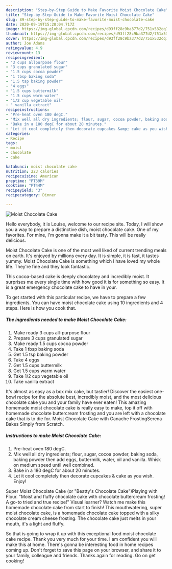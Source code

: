 ```yaml
---
description: "Step-by-Step Guide to Make Favorite Moist Chocolate Cake"
title: "Step-by-Step Guide to Make Favorite Moist Chocolate Cake"
slug: 89-step-by-step-guide-to-make-favorite-moist-chocolate-cake
date: 2020-09-19T15:28:04.717Z
image: https://img-global.cpcdn.com/recipes/d93ff28c9ba377d2/751x532cq70/moist-chocolate-cake-recipe-main-photo.jpg
thumbnail: https://img-global.cpcdn.com/recipes/d93ff28c9ba377d2/751x532cq70/moist-chocolate-cake-recipe-main-photo.jpg
cover: https://img-global.cpcdn.com/recipes/d93ff28c9ba377d2/751x532cq70/moist-chocolate-cake-recipe-main-photo.jpg
author: Joe Adams
ratingvalue: 4.9
reviewcount: 13
recipeingredient:
- "3 cups allpurpose flour"
- "3 cups granulated sugar"
- "1.5 cups cocoa powder"
- "1 tbsp baking soda"
- "1.5 tsp baking powder"
- "4 eggs"
- "1.5 cups buttermilk"
- "1.5 cups warm water"
- "1/2 cup vegetable oil"
- " vanilla extract"
recipeinstructions:
- "Pre-heat oven 180 degC."
- "Mix well all dry ingredients; flour, sugar, cocoa powder, baking soda, baking powder then add eggs, buttermilk, water, oil and vanilla. Whisk on medium speed until well combined."
- "Bake in a 180 degC for about 20 minutes."
- "Let it cool completely then decorate cupcakes &amp; cake as you wish. Enjoy!"
categories:
- Recipe
tags:
- moist
- chocolate
- cake

katakunci: moist chocolate cake 
nutrition: 223 calories
recipecuisine: American
preptime: "PT39M"
cooktime: "PT44M"
recipeyield: "3"
recipecategory: Dinner

---
```



![Moist Chocolate Cake](https://img-global.cpcdn.com/recipes/d93ff28c9ba377d2/751x532cq70/moist-chocolate-cake-recipe-main-photo.jpg)

Hello everybody, it is Louise, welcome to our recipe site. Today, I will show you a way to prepare a distinctive dish, moist chocolate cake. One of my favorites. For mine, I'm gonna make it a bit tasty. This will be really delicious.

Moist Chocolate Cake is one of the most well liked of current trending meals on earth. It's enjoyed by millions every day. It is simple, it is fast, it tastes yummy. Moist Chocolate Cake is something which I have loved my whole life. They're fine and they look fantastic.

This cocoa-based cake is deeply chocolatey and incredibly moist. It surprises me every single time with how good it is for something so easy. It is a great emergency chocolate cake to have in your.


To get started with this particular recipe, we have to prepare a few ingredients. You can have moist chocolate cake using 10 ingredients and 4 steps. Here is how you cook that.

<!--inarticleads1-->

##### The ingredients needed to make Moist Chocolate Cake:

1. Make ready 3 cups all-purpose flour
1. Prepare 3 cups granulated sugar
1. Make ready 1.5 cups cocoa powder
1. Take 1 tbsp baking soda
1. Get 1.5 tsp baking powder
1. Take 4 eggs
1. Get 1.5 cups buttermilk
1. Get 1.5 cups warm water
1. Take 1/2 cup vegetable oil
1. Take  vanilla extract


It&#39;s almost as easy as a box mix cake, but tastier! Discover the easiest one-bowl recipe for the absolute best, incredibly moist, and the most delicious chocolate cake you and your family have ever eaten! This amazing homemade moist chocolate cake is really easy to make, top it off with homemade chocolate buttercream frosting and you are left with a chocolate cake that is to die for. Moist Chocolate Cake with Ganache FrostingSerena Bakes Simply from Scratch. 

<!--inarticleads2-->

##### Instructions to make Moist Chocolate Cake:

1. Pre-heat oven 180 degC.
1. Mix well all dry ingredients; flour, sugar, cocoa powder, baking soda, baking powder then add eggs, buttermilk, water, oil and vanilla. Whisk on medium speed until well combined.
1. Bake in a 180 degC for about 20 minutes.
1. Let it cool completely then decorate cupcakes &amp; cake as you wish. Enjoy!


Super Moist Chocolate Cake (or &#34;Beatty&#39;s Chocolate Cake&#34;)Playing with Flour. &#34;Moist and fluffy chocolate cake with chocolate buttercream frosting! A go-to tried and true recipe!&#34; Visual learner? Watch me make this homemade chocolate cake from start to finish! This mouthwatering, super moist chocolate cake, is a homemade chocolate cake topped with a silky chocolate cream cheese frosting. The chocolate cake just melts in your mouth, it&#39;s a light and fluffy. 

So that is going to wrap it up with this exceptional food moist chocolate cake recipe. Thank you very much for your time. I am confident you will make this at home. There's gonna be interesting food in home recipes coming up. Don't forget to save this page on your browser, and share it to your family, colleague and friends. Thanks again for reading. Go on get cooking!
